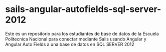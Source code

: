 # sails-angular-autofields-sql-server-2012
Este es un repositorio para los estudiantes de base de datos de la Escuela Politecnica Nacional para conectar mediante Sails usando Angular y Angular Auto Fields a una base de datos en SQL SERVER 2012
